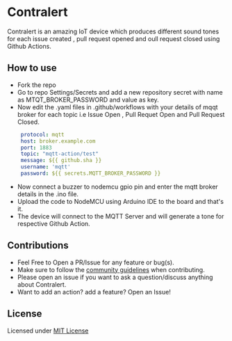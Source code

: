 # Contralert 
Contralert is an amazing IoT device which produces different sound tones for each issue created , pull request opened and oull request closed using Github Actions.

## How to use
* Fork the repo
* Go to repo Settings/Secrets and add a new repository secret with name as MTQT_BROKER_PASSWORD and value as key.
* Now edit the .yaml files in .github/workflows with your details of mqqt broker for each topic i.e Issue Open , Pull Requet Open and Pull Request Closed.
   ```yaml
    protocol: mqtt
    host: broker.example.com
    port: 1883
    topic: "mqtt-action/test"
    message: ${{ github.sha }}
    username: 'mqtt'
    password: ${{ secrets.MQTT_BROKER_PASSWORD }}
    ```
* Now connect a buzzer to nodemcu gpio pin and enter the mqtt broker details in the .ino file.
* Upload the code to NodeMCU using Arduino IDE to the board and that's it.
* The device will connect to the MQTT Server and will generate a tone for respective Github Action.

## Contributions

- Feel Free to Open a PR/Issue for any feature or bug(s).
- Make sure to follow the [community guidelines](https://docs.github.com/en/github/site-policy/github-community-guidelines) when contributing.
- Please open an issue if you want to ask a question/discuss anything about Contralert.
- Want to add an action? add a feature? Open an Issue!

## License
Licensed under [MIT License](https://opensource.org/licenses/MIT)
